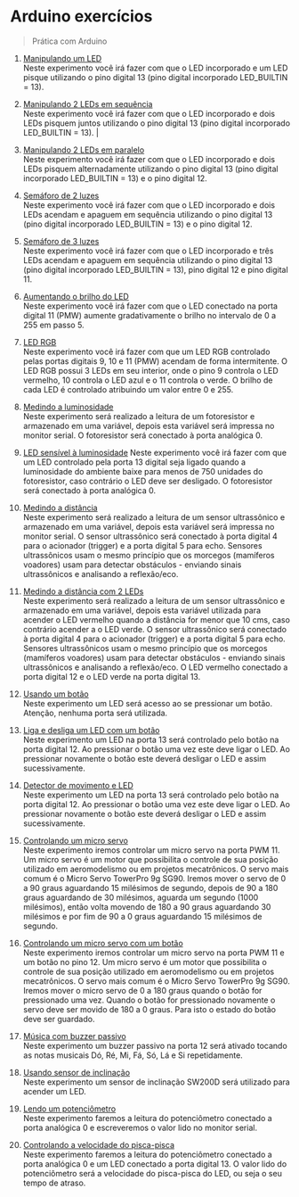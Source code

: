 # Arduino exercícios
> Prática com Arduino

01. [Manipulando um LED](https://github.com/joanaleoni/arduino-exercicios/tree/main/01-manipulando-um-led)  
Neste experimento você irá fazer com que o LED incorporado e um LED pisque utilizando o pino digital 13 (pino digital incorporado LED_BUILTIN = 13).
  
02. [Manipulando 2 LEDs em sequência](https://github.com/joanaleoni/arduino-exercicios/tree/main/02-manipulando-2-leds-em-sequencia)  
Neste experimento você irá fazer com que o LED incorporado e dois LEDs pisquem juntos utilizando o pino digital 13 (pino digital incorporado LED_BUILTIN = 13). |
  
03. [Manipulando 2 LEDs em paralelo](https://github.com/joanaleoni/arduino-exercicios/tree/main/03-manipulando-2-leds-em-paralelo)  
Neste experimento você irá fazer com que o LED incorporado e dois LEDs pisquem alternadamente utilizando o pino digital 13 (pino digital incorporado LED_BUILTIN = 13) e o pino digital 12. 
  
04. [Semáforo de 2 luzes](https://github.com/joanaleoni/arduino-exercicios/tree/main/04-semaforo-de-2-luzes)  
Neste experimento você irá fazer com que o LED incorporado e dois LEDs acendam e apaguem em sequência utilizando o pino digital 13 (pino digital incorporado LED_BUILTIN = 13) e o pino digital 12. 
  
05. [Semáforo de 3 luzes](https://github.com/joanaleoni/arduino-exercicios/tree/main/05-semaforo-de-3-luzes)  
Neste experimento você irá fazer com que o LED incorporado e três LEDs acendam e apaguem em sequência utilizando o pino digital 13 (pino digital incorporado LED_BUILTIN = 13), pino digital 12 e pino digital 11.

06. [Aumentando o brilho do LED](https://github.com/joanaleoni/arduino-exercicios/tree/main/06-aumentando-brilho-do-led)  
Neste experimento você irá fazer com que o LED conectado na porta digital 11 (PMW) aumente gradativamente o brilho no intervalo de 0 a 255 em passo 5. 
  
07. [LED RGB](https://github.com/joanaleoni/arduino-exercicios/tree/main/07-led-rgb)  
Neste experimento você irá fazer com que um LED RGB controlado pelas portas digitais 9, 10 e 11 (PMW) acendam de forma intermitente. O LED RGB possui 3 LEDs em seu interior, onde o pino 9 controla o LED vermelho, 10 controla o LED azul e o 11 controla o verde. O brilho de cada LED é controlado atribuindo um valor entre 0 e 255. 
  
08. [Medindo a luminosidade](https://github.com/joanaleoni/arduino-exercicios/tree/main/08-medindo-a-luminosidade)  
Neste experimento será realizado a leitura de um fotoresistor e armazenado em uma variável, depois esta variável será impressa no monitor serial. O fotoresistor será conectado à porta analógica 0. 
  
09. [LED sensível à luminosidade](https://github.com/joanaleoni/arduino-exercicios/tree/main/09-led-sensivel-a-luminosidade)
Neste experimento você irá fazer com que um LED controlado pela porta 13 digital seja ligado quando a luminosidade do ambiente baixe para menos de 750 unidades do fotoresistor, caso contrário o LED deve ser desligado. O fotoresistor será conectado à porta analógica 0. 
  
10. [Medindo a distância](https://github.com/joanaleoni/arduino-exercicios/tree/main/10-medindo-a-distancia)  
Neste experimento será realizado a leitura de um sensor ultrassônico e armazenado em uma variável, depois esta variável será impressa no monitor serial. O sensor ultrassônico será conectado à porta digital 4 para o acionador (trigger) e a porta digital 5 para echo. Sensores ultrassônicos usam o mesmo princípio que os morcegos (mamíferos voadores) usam para detectar obstáculos - enviando sinais ultrassônicos e analisando a reflexão/eco.
  
11. [Medindo a distância com 2 LEDs](https://github.com/joanaleoni/arduino-exercicios/tree/main/11-medindo-a-distancia-com-2-leds)  
Neste experimento será realizado a leitura de um sensor ultrassônico e armazenado em uma variável, depois esta variável utilizada para acender o LED vermelho quando a distância for menor que 10 cms, caso contrário acender a o LED verde. O sensor ultrassônico será conectado à porta digital 4 para o acionador (trigger) e a porta digital 5 para echo. Sensores ultrassônicos usam o mesmo princípio que os morcegos (mamíferos voadores) usam para detectar obstáculos - enviando sinais ultrassônicos e analisando a reflexão/eco. O LED vermelho conectado a porta digital 12 e o LED verde na porta digital 13.
   
12. [Usando um botão](https://github.com/joanaleoni/arduino-exercicios/tree/main/12-usando-um-botao)  
Neste experimento um LED será acesso ao se pressionar um botão. Atenção, nenhuma porta será utilizada.
  
13. [Liga e desliga um LED com um botão](https://github.com/joanaleoni/arduino-exercicios/tree/main/13-liga-e-desliga-um-led-com-um-botao)  
Neste experimento um LED na porta 13 será controlado pelo botão na porta digital 12. Ao pressionar o botão uma vez este deve ligar o LED. Ao pressionar novamente o botão este deverá desligar o LED e assim sucessivamente. 
  
14. [Detector de movimento e LED](https://github.com/joanaleoni/arduino-exercicios/tree/main/14-detector-de-movimento-e-led)  
Neste experimento um LED na porta 13 será controlado pelo botão na porta digital 12. Ao pressionar o botão uma vez este deve ligar o LED. Ao pressionar novamente o botão este deverá desligar o LED e assim sucessivamente. 
  
15. [Controlando um micro servo](https://github.com/joanaleoni/arduino-exercicios/tree/main/15-controlando-um-micro-servo)  
Neste experimento iremos controlar um micro servo na porta PWM 11. Um micro servo é um motor que possibilita o controle de sua posição utilizado em aeromodelismo ou em projetos mecatrônicos. O servo mais comum é o Micro Servo TowerPro 9g SG90. Iremos mover o servo de 0 a 90 graus aguardando 15 milésimos de segundo, depois de 90 a 180 graus aguardando de 30 milésimos, aguarda um segundo (1000 milésimos), então volta movendo de 180 a 90 graus aguardando 30 milésimos e por fim de 90 a 0 graus aguardando 15 milésimos de segundo.
  
16. [Controlando um micro servo com um botão](https://github.com/joanaleoni/arduino-exercicios/tree/main/16-controlando-um-micro-servo-com-um-botao)  
Neste experimento iremos controlar um micro servo na porta PWM 11 e um botão no pino 12. Um micro servo é um motor que possibilita o controle de sua posição utilizado em aeromodelismo ou em projetos mecatrônicos. O servo mais comum é o Micro Servo TowerPro 9g SG90. Iremos mover o micro servo de 0 a 180 graus quando o botão for pressionado uma vez. Quando o botão for pressionado novamente o servo deve ser movido de 180 a 0 graus. Para isto o estado do botão deve ser guardado.
  
17. [Música com buzzer passivo](https://github.com/joanaleoni/arduino-exercicios/tree/main/17-musica-com-buzzer-passivo)  
Neste experimento um buzzer passivo na porta 12 será ativado tocando as notas musicais Dó, Ré, Mi, Fá, Só, Lá e Si repetidamente.
  
18. [Usando sensor de inclinação](https://github.com/joanaleoni/arduino-exercicios/tree/main/18-usando-sensor-de-inclinacao)  
Neste experimento um sensor de inclinação SW200D será utilizado para acender um LED.

19. [Lendo um potenciômetro](https://github.com/joanaleoni/arduino-exercicios/tree/main/19-lendo-um-potenciometro)  
Neste experimento faremos a leitura do potenciômetro conectado a porta analógica 0 e escreveremos o valor lido no monitor serial.
  
20. [Controlando a velocidade do pisca-pisca](https://github.com/joanaleoni/arduino-exercicios/tree/main/20-controlando-a-velocidade-do-pisca-pisca)  
Neste experimento faremos a leitura do potenciômetro conectado a porta analógica 0 e um LED conectado a porta digital 13. O valor lido do potenciômetro será a velocidade do pisca-pisca do LED, ou seja o seu tempo de atraso.
